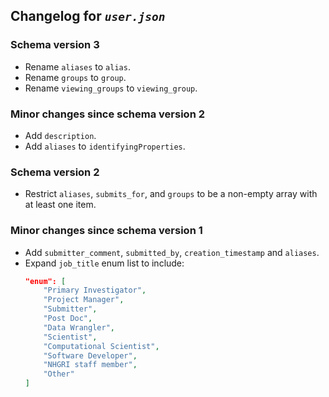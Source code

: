 ## Changelog for *`user.json`*

### Schema version 3

* Rename `aliases` to `alias`.
* Rename `groups` to `group`.
* Rename `viewing_groups` to `viewing_group`.

### Minor changes since schema version 2

* Add `description`.
* Add `aliases` to `identifyingProperties`.

### Schema version 2

* Restrict `aliases`, `submits_for`, and `groups` to be a non-empty array with at least one item.

### Minor changes since schema version 1

* Add `submitter_comment`, `submitted_by`, `creation_timestamp` and `aliases`.
* Expand `job_title` enum list to include:
    ```json
    "enum": [
        "Primary Investigator",
        "Project Manager",
        "Submitter",
        "Post Doc",
        "Data Wrangler",
        "Scientist",
        "Computational Scientist",
        "Software Developer",
        "NHGRI staff member",
        "Other"
    ]
    ```
